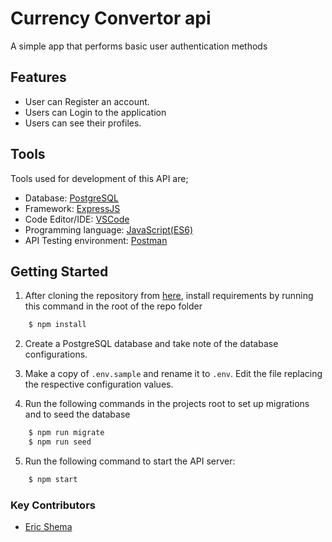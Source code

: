 
# Currency Convertor api

 A simple app that performs basic user authentication methods

## Features
- User can Register an account.
- Users can Login to the application
- Users can see their profiles.

## Tools
Tools used for development of this API are;
- Database: [PostgreSQL](https://www.postgresql.org)
- Framework: [ExpressJS](http://expressjs.com/)
- Code Editor/IDE: [VSCode](https://code.visualstudio.com)
- Programming language: [JavaScript(ES6)](https://developer.mozilla.org/en-US/docs/Web/JavaScript/)
- API Testing environment: [Postman](https://www.getpostman.com)


## Getting Started
1. After cloning the repository from [here](https://github.com/shemaeric/NodeApp), install requirements by running this command in the root of the repo folder
```sh
    $ npm install
```

2. Create a PostgreSQL database and take note of the database configurations.

3. Make a copy of `.env.sample` and rename it to `.env`. Edit the file replacing the respective configuration values.

4. Run the following commands in the projects root to set up migrations and to seed the database 
```sh 
    $ npm run migrate
    $ npm run seed
 ```
5. Run the following command to start the API server:
```sh
    $ npm start
```


### Key Contributors
- [Eric Shema](https://github.com/shemaeric)